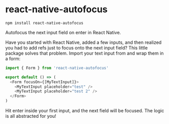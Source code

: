 # react-native-autofocus

`npm install react-native-autofocus`

Autofocus the next input field on enter in React Native.

Have you started with React Native, added a few inputs, and then realized you had to add refs just to focus onto the next input field? This little package solves that problem. Import your text input from and wrap them in a form:

```js
import { Form } from 'react-native-autofocus'

export default () => (
  <Form focusOn={[MyTextInput]}>
    <MyTextInput placeholder="test" />
    <MyTextInput placeholder="test 2" />
  </Form>
)
```

Hit enter inside your first input, and the next field will be focused. The logic is all abstracted for you!
